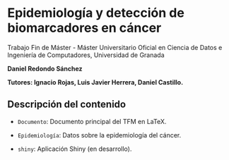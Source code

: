 # Epidemiología y detección de biomarcadores en cáncer

Trabajo Fin de Máster - Máster Universitario Oficial en Ciencia de Datos e Ingeniería de Computadores, Universidad de Granada

**Daniel Redondo Sánchez**

**Tutores: Ignacio Rojas, Luis Javier Herrera, Daniel Castillo.**

## Descripción del contenido

- `Documento`: Documento principal del TFM en LaTeX.

- `Epidemiología`: Datos sobre la epidemiología del cáncer.

- `shiny`: Aplicación Shiny (en desarrollo).